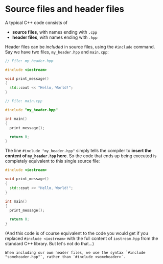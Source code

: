 # Source files and header files

A typical C++ code consists of
- **source files**, with names ending with `.cpp`
- **header files**, with names ending with `.hpp`

Header files can be _included_ in source files, using the `#include` command. Say we have two files, `my_header.hpp` and `main.cpp`:

```cpp
// File: my_header.hpp

#include <iostream>

void print_message()
{
  std::cout << "Hello, World!";
}
```

```cpp
// File: main.cpp

#include "my_header.hpp"

int main()
{
  print_message();

  return 0;
}
```

The line `#include "my_header.hpp"` simply tells the compiler to **insert the content of `my_header.hpp` here**. So the code that ends up being executed is completely equivalent to this single source file:

```cpp
#include <iostream>

void print_message()
{
  std::cout << "Hello, World!";
}

int main()
{
  print_message();

  return 0;
}
```

(And this code is of course equivalent to the code you would get if you replaced `#include <iostream>` with the full content of `iostream.hpp` from the standard C++ library. But let's not do that...)

```{note}
When including our own header files, we use the syntax `#include "someheader.hpp"`, rather than `#include <someheader>`.
```


<!--
# Common directory layout

It is common in larger C++ projects to put all source files (`.cpp`) in a folder called `src/`, and all header files (`.hpp`) in a folder called (`include/`). So something like this:

```
./src/main.cpp
./src/utils.cpp
./include/utils.hpp
```
-->